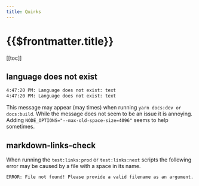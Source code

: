 ```yaml
---
title: Quirks
---
```


# {{$frontmatter.title}}

<TocHeader />
[[toc]]

## language does not exist

```bash
4:47:20 PM: Language does not exist: text
4:47:20 PM: Language does not exist: text
```

This message may appear (may times) when running `yarn docs:dev or docs:build`. While the message does not seem to be an issue it is annoying. Adding `NODE_OPTIONS="--max-old-space-size=4096"` seems to help sometimes.

## markdown-links-check

When running the `test:links:prod` or `test:links:next` scripts the following error may be caused by a file with a space in its name.

```bash
ERROR: File not found! Please provide a valid filename as an argument.
```
